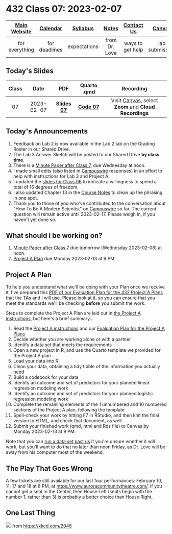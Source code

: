 # 432 Class 07: 2023-02-07

[Main Website](https://thomaselove.github.io/432-2023/) | [Calendar](https://thomaselove.github.io/432-2023/calendar.html) | [Syllabus](https://thomaselove.github.io/432-syllabus-2023/) | [Notes](https://thomaselove.github.io/432-notes/) | [Contact Us](https://thomaselove.github.io/432-2023/contact.html) | [Canvas](https://canvas.case.edu) | [Data and Code](https://github.com/THOMASELOVE/432-data) | [Sources](https://github.com/THOMASELOVE/432-classes-2023/tree/main/sources)
:-----------: | :--------------: | :----------: | :---------: | :-------------: | :-----------: | :------------: |:------:
for everything | for deadlines | expectations | from Dr. Love | ways to get help | lab submission | for downloads | to read

## Today's Slides

Class | Date | PDF | Quarto .qmd | Recording
:---: | :--------: | :------: | :------: | :-------------:
07 | 2023-02-07 | **[Slides 07](https://github.com/THOMASELOVE/432-slides-2023/blob/main/slides07.pdf)** | **[Code 07](https://github.com/THOMASELOVE/432-slides-2023/blob/main/slides07.qmd)** | Visit [Canvas](https://canvas.case.edu/), select **Zoom** and **Cloud Recordings**

## Today's Announcements

1. Feedback on Lab 2 is now available in the Lab 2 tab on the Grading Roster in our Shared Drive.
2. The Lab 3 Answer Sketch will be posted to our Shared Drive **by class time**.
3. There is a [Minute Paper after Class 7](https://bit.ly/432-2023-minute-07), due Wednesday at noon.
4. I made small edits (also listed in [Campuswire](https://campuswire.com/) responses) in an effort to help with instructions for Lab 3 and Project A.
5. I updated the [slides for Class 06](https://github.com/THOMASELOVE/432-classes-2023/tree/main/class06) to indicate a willingness to spend a total of 16 degrees of freedom.
6. I also updated Chapter 13 in the [Course Notes](https://thomaselove.github.io/432-notes/) to clean up the phrasing in one spot.
7. Thank you to those of you who've contributed to the conversation about "How To Be A Modern Scientist" on [Campuswire](https://campuswire.com/) so far. The current question will remain active until 2023-02-17. Please weigh in, if you haven't yet done so.

## What should I be working on?

1. [Minute Paper after Class 7](https://bit.ly/432-2023-minute-07) due tomorrow (Wednesday 2023-02-08) at noon.
2. [Project A Plan](https://thomaselove.github.io/432-2023/projA.html) due Monday 2023-02-13 at 9 PM.

## Project A Plan

To help you understand what we'll be doing with your Plan once we receive it, I've prepared this [PDF of our Evaluation Plan for the 432 Project A Plans](projAplan_evaluation.pdf) that the TAs and I will use. Please look at it, so you can ensure that you meet the standards we'll be checking **before** you submit the work.

Steps to complete the Project A Plan are laid out in [the Project A instructions](https://thomaselove.github.io/432-2023/projA.html), but here's a brief summary...

1. Read the [Project A instructions](https://thomaselove.github.io/432-2023/projA.html) and our [Evaluation Plan for the Project A Plans](projAplan_evaluation.pdf)
2. Decide whether you are working alone or with a partner
3. Identify a data set that meets the requirements
4. Open a new project in R, and use the Quarto template we provided for the Project A plan
5. Load your data into R
6. Clean your data, obtaining a tidy tibble of the information you actually need
7. Build a codebook for your data
8. Identify an outcome and set of predictors for your planned linear regression modeling work
9. Identify an outcome and set of predictors for your planned logistic regression modeling work
10. Complete the remaining elements of the 1 unnumbered and 10 numbered sections of the Project A plan, following the template
11. Spell-check your work by hitting F7 in RStudio, and then knit the final version to HTML, and check that document, as well
12. Submit your finished work (qmd, html and Rds file) to Canvas by Monday 2023-02-13 at 9 PM.

Note that you can [run a data set past us](https://thomaselove.github.io/432-2023/projA.html#running-a-data-set-past-us-for-project-a) if you're unsure whether it will work, but you'll want to do that no later than noon Friday, as Dr. Love will be away from his computer most of the weekend.


## The Play That Goes Wrong

A few tickets are still available for our last four performances: February 10, 11, 17 and 18 at 8 PM, at https://www.auroracommunitytheatre.com/. If you cannot get a seat in the Center, then House Left (seats begin with the number 1, rather than 3) is probably a better choice than House Right. 

## One Last Thing

![](https://imgs.xkcd.com/comics/curve_fitting.png) from https://xkcd.com/2048
